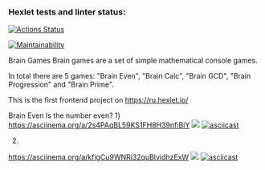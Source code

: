 ### Hexlet tests and linter status:
[![Actions Status](https://github.com/GermanPogrebnyak/frontend-project-44/workflows/hexlet-check/badge.svg)](https://github.com/GermanPogrebnyak/frontend-project-44/actions)

[![Maintainability](https://api.codeclimate.com/v1/badges/8dfd869b22b2f2066761/maintainability)](https://codeclimate.com/github/GermanPogrebnyak/brain-games/maintainability)

Brain Games
Brain games are a set of simple mathematical console games.

In total there are 5 games: "Brain Even", "Brain Calc", "Brain GCD", "Brain Progression" and "Brain Prime".

This is the first frontend project on https://ru.hexlet.io/

Brain Even
Is the number even?
1) 
https://asciinema.org/a/2s4PAqBL59KS1FH8H39nfiBiY
<a href="https://asciinema.org/a/2s4PAqBL59KS1FH8H39nfiBiY" target="_blank"><img src="https://asciinema.org/a/2s4PAqBL59KS1FH8H39nfiBiY.svg" /></a>
[![asciicast](https://asciinema.org/a/2s4PAqBL59KS1FH8H39nfiBiY.svg)](https://asciinema.org/a/2s4PAqBL59KS1FH8H39nfiBiY)
<script id="asciicast-2s4PAqBL59KS1FH8H39nfiBiY" src="https://asciinema.org/a/2s4PAqBL59KS1FH8H39nfiBiY.js" async></script>

2) 
https://asciinema.org/a/kfigCu9WNRi32quBlvidhzExW
<a href="https://asciinema.org/a/kfigCu9WNRi32quBlvidhzExW" target="_blank"><img src="https://asciinema.org/a/kfigCu9WNRi32quBlvidhzExW.svg" /></a>
[![asciicast](https://asciinema.org/a/kfigCu9WNRi32quBlvidhzExW.svg)](https://asciinema.org/a/kfigCu9WNRi32quBlvidhzExW)
<script id="asciicast-kfigCu9WNRi32quBlvidhzExW" src="https://asciinema.org/a/kfigCu9WNRi32quBlvidhzExW.js" async></script>

